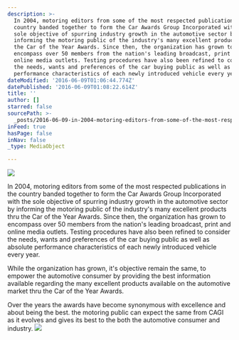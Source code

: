 ```yaml
---
description: >-
  In 2004, motoring editors from some of the most respected publications in the
  country banded together to form the Car Awards Group Incorporated with the
  sole objective of spurring industry growth in the automotive sector by
  informing the motoring public of the industry's many excellent products thru
  the Car of the Year Awards. Since then, the organization has grown to
  encompass over 50 members from the nation's leading broadcast, print and
  online media outlets. Testing procedures have also been refined to consider
  the needs, wants and preferences of the car buying public as well as absolute
  performance characteristics of each newly introduced vehicle every year.
dateModified: '2016-06-09T01:06:44.774Z'
datePublished: '2016-06-09T01:08:22.614Z'
title: ''
author: []
starred: false
sourcePath: >-
  _posts/2016-06-09-in-2004-motoring-editors-from-some-of-the-most-respected-pu.md
inFeed: true
hasPage: false
inNav: false
_type: MediaObject

---
```

![](https://the-grid-user-content.s3-us-west-2.amazonaws.com/af9c31e5-2282-4704-b579-2b2c07087267.jpg)

In 2004, motoring editors from some of the most respected publications in the country banded together to form the Car Awards Group Incorporated with the sole objective of spurring industry growth in the automotive sector by informing the motoring public of the industry's many excellent products thru the Car of the Year Awards. Since then, the organization has grown to encompass over 50 members from the nation's leading broadcast, print and online media outlets. Testing procedures have also been refined to consider the needs, wants and preferences of the car buying public as well as absolute performance characteristics of each newly introduced vehicle every year.

While the organization has grown, it's objective remain the same, to empower the automotive consumer by providing the best information available regarding the many excellent products available on the automotive market thru the Car of the Year Awards.

Over the years the awards have become synonymous with excellence and about being the best. the motoring public can expect the same from CAGI as it evolves and gives its best to the both the automotive consumer and industry.
![](https://the-grid-user-content.s3-us-west-2.amazonaws.com/a69f123b-1990-4c64-b694-83d8dd0c0f94.jpg)